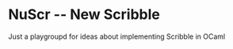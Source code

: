NuScr -- New Scribble
=====================

Just a playgroupd for ideas about implementing Scribble in OCaml